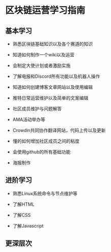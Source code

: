 # 区块链运营学习指南
## 基本学习
* 熟悉区块链基础知识以及各个赛道的知识

* 知道如何制作一个wiki以及运营

* 会制定大使计划或者激励实施

* 了解电报和Discord所有功能以及机器人操作

* 知道如何创建博客文章网站以及使用编辑

* 推特日常运营维护以及简单的文案编辑

* 社区成员维护与问题解答

* AMA活动举办等

* Crowdin共同协作翻译网站，代码上传以及更新

* 懂的如何增加社区成员之间的粘度

* 会使用github的所有基础功能

* 海报制作

## 进阶学习

* 熟悉Linux系统命令与节点维护等

* 了解HTML

* 了解CSS

* 了解Javascript

## 更深层次

